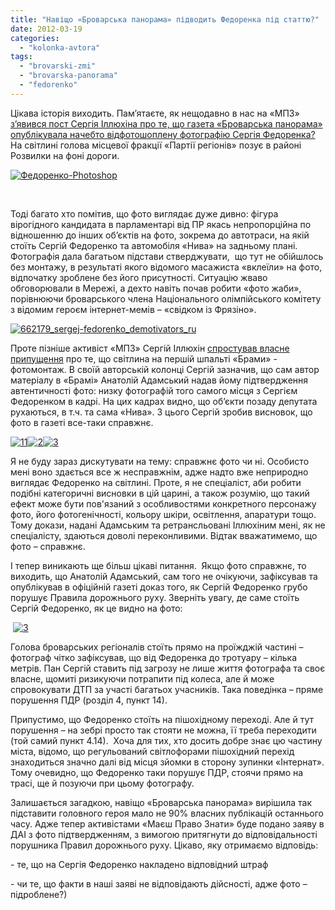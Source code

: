 ```yaml
---
title: "Навіщо «Броварська панорама» підводить Федоренка під статтю?"
date: 2012-03-19
categories: 
  - "kolonka-avtora"
tags: 
  - "brovarski-zmi"
  - "brovarska-panorama"
  - "fedorenko"
---
```


Цікава історія виходить. Пам’ятаєте, як нещодавно в нас на «МПЗ» [з’явився пост Сергія Іллюхіна про те, що газета «Броварська панорама» опублікувала начебто відфотошоплену фотографію Сергія Федоренка?](https://mpz.brovary.org/%D1%84%D0%BE%D1%82%D0%BE%D0%BC%D0%BE%D0%BD%D1%82%D0%B0%D0%B6-%D1%83-%D0%B1%D1%80%D0%BE%D0%B2%D0%B0%D1%80%D1%81%D1%8C%D0%BA%D1%96%D0%B9-%D0%BF%D0%B0%D0%BD%D0%BE%D1%80%D0%B0%D0%BC%D1%96/) На світлині голова місцевої фракції «Партії регіонів» позує в районі Розвилки на фоні дороги.

[![](https://mpz.brovary.org/wp-content/uploads/2012/03/Федоренко-Photoshop2.jpg "Федоренко-Photoshop")](https://mpz.brovary.org/wp-content/uploads/2012/03/Федоренко-Photoshop2.jpg)

 

Тоді багато хто помітив, що фото виглядає дуже дивно: фігура вірогідного кандидата в парламентарі від ПР якась непропорційна по відношенню до інших об’єктів на фото, зокрема до автотраси, на якій стоїть Сергій Федоренко та автомобіля «Нива» на задньому плані. Фотографія дала багатьом підстави стверджувати,  що тут не обійшлось без монтажу, в результаті якого відомого масажиста «вклеїли» на фото, відпочатку зроблене без його присутності. Ситуацію жваво обговорювали в Мережі, а дехто навіть почав робити «фото жаби», порівнюючи броварського члена Національного олімпійського комітету з відомим героєм інтернет-мемів – «свідком із Фрязіно».

[![](https://mpz.brovary.org/wp-content/uploads/2012/03/662179_sergej-fedorenko_demotivators_ru.jpg "662179_sergej-fedorenko_demotivators_ru")](https://mpz.brovary.org/wp-content/uploads/2012/03/662179_sergej-fedorenko_demotivators_ru.jpg)

Проте пізніше активіст «МПЗ» Сергій Іллюхін [спростував власне припущення](https://mpz.brovary.org/%D1%81%D0%BF%D1%80%D0%BE%D1%81%D1%82%D1%83%D0%B2%D0%B0%D0%BD%D0%BD%D1%8F-%D1%84%D0%BE%D1%82%D0%BE-%D1%83-%D0%B1%D1%80%D0%B0%D0%BC%D1%96-%D0%BD%D0%B5-%D1%94-%D0%BC%D0%BE%D0%BD%D1%82%D0%B0%D0%B6%D0%B5/) про те, що світлина на першій шпальті «Брами» - фотомонтаж. В своїй авторській колонці Сергій зазначив, що сам автор матеріалу в «Брамі» Анатолій Адамський надав йому підтвердження автентичності фото: низку фотографій того самого місця з Сергієм Федоренком в кадрі. На цих кадрах видно, що об’єкти позаду депутата рухаються, в т.ч. та сама «Нива». З цього Сергій зробив висновок, що фото в газеті все-таки справжнє.

[![](https://mpz.brovary.org/wp-content/uploads/2012/03/111.jpg "11")](https://mpz.brovary.org/wp-content/uploads/2012/03/111.jpg)[![](https://mpz.brovary.org/wp-content/uploads/2012/03/21.jpg "2")](https://mpz.brovary.org/wp-content/uploads/2012/03/21.jpg)[![](https://mpz.brovary.org/wp-content/uploads/2012/03/31.jpg "3")](https://mpz.brovary.org/wp-content/uploads/2012/03/31.jpg)

Я не буду зараз дискутувати на тему: справжнє фото чи ні. Особисто мені воно здається все ж несправжнім, адже надто вже неприродно виглядає Федоренко на світлині. Проте, я не спеціаліст, аби робити подібні категоричні висновки в цій царині, а також розумію, що такий ефект може бути пов'язаний з особливостями конкретного персонажу фото, його фотогенічності, кольору шкіри, освітлення, апаратури тощо. Тому докази, надані Адамським та ретрансльовані Іллюхіним мені, як не спеціалісту, здаються доволі переконливими. Відтак вважатимемо, що фото – справжнє.

І тепер виникають ще більш цікаві питання.  Якщо фото справжнє, то виходить, що Анатолій Адамський, сам того не очікуючи, зафіксував та опублікував в офіційній газеті доказ того, як Сергій Федоренко грубо порушує Правила дорожнього руху. Зверніть увагу, де саме стоїть Сергій Федоренко, як це видно на фото:

 [![](https://mpz.brovary.org/wp-content/uploads/2012/03/32.jpg "3")](https://mpz.brovary.org/wp-content/uploads/2012/03/32.jpg)

Голова броварських регіоналів стоїть прямо на проїжджій частині – фотограф чітко зафіксував, що від Федоренка до тротуару – кілька метрів. Пан Сергій ставить під загрозу не лише життя фотографа та своє власне, щомиті ризикуючи потрапити під колеса, але й може спровокувати ДТП за участі багатьох учасників. Така поведінка – пряме порушення ПДР (розділ 4, пункт 14).

Припустимо, що Федоренко стоїть на пішохідному переході. Але й тут порушення – на зебрі просто так стояти не можна, її треба переходити (той самий пункт 4.14).  Хоча для тих, хто досить добре знає цю частину міста, відомо, що регульований світлофорами пішохідний перехід знаходиться значно далі від місця зйомки в сторону зупинки «Інтернат». Тому очевидно, що Федоренко таки порушує ПДР, стоячи прямо на трасі, ще й позуючи при цьому фотографу.

Залишається загадкою, навіщо «Броварська панорама» вирішила так підставити головного героя мало не 90% власних публікацій останнього часу. Адже тепер активістами «Маєш Право Знати» буде подано заяву в ДАІ з фото підтвердженням, з вимогою притягнути до відповідальності порушника Правил дорожнього руху. Цікаво, яку отримаємо відповідь:

\- те, що на Сергія Федоренко накладено відповідний штраф

\- чи те, що факти в наші заяві не відповідають дійсності, адже фото – підроблене?)
